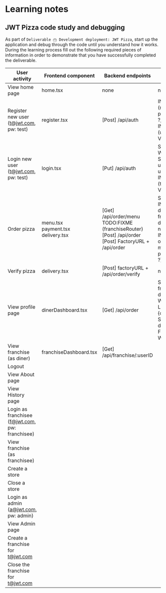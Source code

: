 # Learning notes

## JWT Pizza code study and debugging

As part of `Deliverable ⓵ Development deployment: JWT Pizza`, start up the application and debug through the code until you understand how it works. During the learning process fill out the following required pieces of information in order to demonstrate that you have successfully completed the deliverable.

| User activity                                       | Frontend component | Backend endpoints | Database SQL |
| --------------------------------------------------- | ------------------ | ----------------- | ------------ |
| View home page                                      |     home.tsx       |     none          |  none        |
| Register new user<br/>(t@jwt.com, pw: test)         |     register.tsx   | \[Post\] /api/auth |  INSERT INTO user (name,email, password) VALUES (?, ?, ?) <br/> INSERT INTO userRole (userId, role, objectId) VALUES (?, ?, ?)   |
| Login new user<br/>(t@jwt.com, pw: test)            |     login.tsx      | \[Put\] /api/auth  |  SELECT * FROM user WHERE email=? <br/> SELECT * FROM userRole WHERE userId=? <br/> INSERT INTO auth (token, userId) VALUES (?, ?)            |
| Order pizza                                         |  menu.tsx <br/> payment.tsx <br/> delivery.tsx                  |    \[Get\] /api/order/menu <br/> TODO:FIXME (franchiseRouter) \[Post\] /api/order  <br/> \[Post\] FactoryURL + /api/order            |   SELECT * FROM menu <br/> INSERT INTO dinerOrder (dinerId, franchiseId, storeId, date) VALUES (?, ?, ?, now()) <br/> INSERT INTO orderItem (orderId, menuId, description, price) VALUES (?, ?, ?, ?)         |
| Verify pizza                                        |      delivery.tsx              |  \[Post\]   factoryURL + /api/order/verify              |    none          |
| View profile page                                   |      dinerDashboard.tsx              |  \[Get\] /api/order   |      SELECT id, franchiseId, storeId, date FROM dinerOrder WHERE dinerId=? LIMIT ${offset},${config.db.listPerPage} <br/>  SELECT id, menuId, description, price FROM orderItem WHERE orderId=?       |
| View franchise<br/>(as diner)                       |     franchiseDashboard.tsx              |      \[Get\] /api/franchise/:userID             |              |
| Logout                                              |                    |                   |              |
| View About page                                     |                    |                   |              |
| View History page                                   |                    |                   |              |
| Login as franchisee<br/>(f@jwt.com, pw: franchisee) |                    |                   |              |
| View franchise<br/>(as franchisee)                  |                    |                   |              |
| Create a store                                      |                    |                   |              |
| Close a store                                       |                    |                   |              |
| Login as admin<br/>(a@jwt.com, pw: admin)           |                    |                   |              |
| View Admin page                                     |                    |                   |              |
| Create a franchise for t@jwt.com                    |                    |                   |              |
| Close the franchise for t@jwt.com                   |                    |                   |              |
